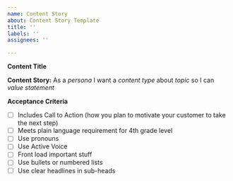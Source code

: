 ```yaml
---
name: Content Story
about: Content Story Template
title: ''
labels: ''
assignees: ''

---
```


**Content Title**

**Content Story:**
As a _persona_
I want a _content type_
about _topic_
so I can _value statement_


**Acceptance Criteria**
- [ ] Includes Call to Action (how you plan to motivate your customer to take the next step)
- [ ] Meets plain language requirement for 4th grade level
- [ ] Use pronouns
- [ ] Use Active Voice
- [ ] Front load important stuff
- [ ] Use bullets or numbered lists
- [ ] Use clear headlines in sub-heads
